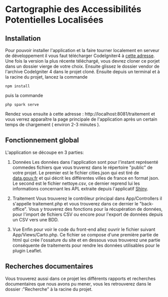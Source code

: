 # Cartographie des Accessibilités Potentielles Localisées

## Installation
Pour pouvoir installer l'application et la faire tourner localement en serveur de développement il vous faut télécharger CodeIgniter4 à [cette adresse](https://codeigniter.com/user_guide/installation/installing_manual.html). Une fois la version la plus récente téléchargé, vous devrez cloner ce porjet dans un dossier vierge de votre choix. Ensuite glissez le dossier vendor de l'archive CodeIgniter 4 dans le projet cloné. 
Ensuite depuis un terminal et à la racine du projet, lancez la commande 

    npm install

puis la commande

    php spark serve

Rendez vous ensuite à cette adresse : http://localhost:8081/traitement et vous verrez apparaître la page principale de l'application après un certain temps de chargement ( environ 2-3 minutes ).

## Fonctionnement global
L'application se découpe en 3 parties:
1. Données
Les données dans l'application sont pour l'instant représenté commedes fichiers que vous truverez dans le répertoire "public" de votre projet. Le premier est le fichier cities.json qui est tiré de [data.gouv.fr](https://www.data.gouv.fr/fr/datasets/villes-de-france/) et qui décrit les différentes villes de france en format json. Le second est le fichier nettoye.csv, ce dernier reprend lui les informations concernant les APL extraite depuis l'applicatif [Shiny](https://drees.shinyapps.io/carto-apl/). 
   
2. Traitement
Vous trouverez le contrôleur principal dans App/Controllers il s'appelle traitement.php et vous trouverez dans ce dernier le "back-office". Vous y trouverez des fonctions pour la récupération de données, pour l'import de fichiers CSV ou encore pour l'export de données depuis un CSV vers une BDD.

3. Vue
Enfin pour voir le code du front-end allez ouvrir le fichier suivant App/Views/Carto.php. Ce fichier se compose d'une première partie de html qui crée l'ossature du site et en dessous vous trouverez une partie conséquente de traitements pour rendre les données utilisables pour le plugin Leaflet.

## Recherches documentaires

Vous trouverez aussi dans ce projet les différents rapports et recherches documentaires que nous avons pu mener, vous les retrouverez dans le dossier :"Recherche" à la racine du projet.
